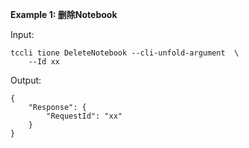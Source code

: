 **Example 1: 删除Notebook**



Input: 

```
tccli tione DeleteNotebook --cli-unfold-argument  \
    --Id xx
```

Output: 
```
{
    "Response": {
        "RequestId": "xx"
    }
}
```

